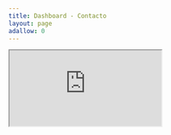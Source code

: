 ```yaml
---
title: Dashboard - Contacto
layout: page
adallow: 0
---
```



<html>

<iframe src="https://docs.google.com/spreadsheets/d/e/2PACX-1vSmfNbtBHKqAA36KgsmMF4TxLr0EdUjSpBd5vlRR8Fc9s1YyDzzkTPtzcanDEwQGSFpmba4XjfhuXhi/pubhtml?gid=203005762&amp;single=true&amp;widget=true&amp;headers=false"></iframe>

</html>